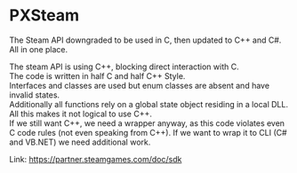 # PXSteam
<p>
The Steam API downgraded to be used in C, then updated to C++ and C#. All in one place.
</p>

<p>
The steam API is using C++, blocking direct interaction with C.<br>
The code is written in half C and half C++ Style.<br>
Interfaces and classes are used but enum classes are absent and have invalid states.<br>
Additionally all functions rely on a global state object residing in a local DLL.
All this makes it not logical to use C++.<br>If we still want C++, we need a wrapper anyway, as this code violates even C code rules (not even speaking from C++). If we want to wrap it to CLI (C# and VB.NET) we need additional work.
</p>

Link: https://partner.steamgames.com/doc/sdk
